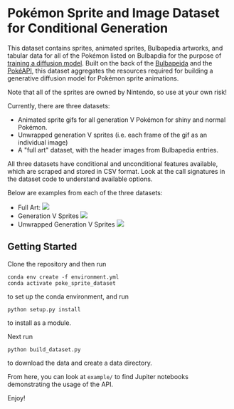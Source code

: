 # Pokémon Sprite and Image Dataset for Conditional Generation

[](https://github.com/ShanNicChi/pokemon-sprite-dataset#pok%C3%A9mon-sprite-and-image-dataset-for-conditional-generation)

This dataset contains sprites, animated sprites, Bulbapedia artworks, and tabular data for all of the Pokémon listed on Bulbapdia for the purpose of  [training a diffusion model](https://github.com/KyroChi/pokemon_sprite_generator). Built on the back of the  [Bulbapeida](https://bulbapedia.bulbagarden.net/wiki/Main_Page)  and the  [PokéAPI](https://pokeapi.co/), this dataset aggregates the resources required for building a generative diffusion model for Pokémon sprite animations.

Note that all of the sprites are owned by Nintendo, so use at your own risk!

Currently, there are three datasets:

-   Animated sprite gifs for all generation V Pokémon for shiny and normal Pokémon.
-   Unwrapped generation V sprites (i.e. each frame of the gif as an individual image)
-   A "full art" dataset, with the header images from Bulbapedia entries.

All three datasets have conditional and unconditional features available, which are scraped and stored in CSV format. Look at the call signatures in the dataset code to understand available options.

Below are examples from each of the three datasets:

-   Full Art:  [![](https://github.com/ShanNicChi/pokemon-sprite-dataset/raw/main/resorces/0001_Bulbasaur.png)](https://github.com/ShanNicChi/pokemon-sprite-dataset/blob/main/resorces/0001_Bulbasaur.png)
-   Generation V Sprites  [![](https://github.com/ShanNicChi/pokemon-sprite-dataset/raw/main/resorces/Spr_5b_001.gif)](https://github.com/ShanNicChi/pokemon-sprite-dataset/blob/main/resorces/Spr_5b_001.gif)
-   Unwrapped Generation V Sprites  [![](https://github.com/ShanNicChi/pokemon-sprite-dataset/raw/main/resorces/0.png)](https://github.com/ShanNicChi/pokemon-sprite-dataset/blob/main/resorces/0.png)

## Getting Started

[](https://github.com/ShanNicChi/pokemon-sprite-dataset#getting-started)

Clone the repository and then run

```
conda env create -f environment.yml 
conda activate poke_sprite_dataset

```

to set up the conda environment, and run

```
python setup.py install

```

to install as a module.

Next run

```
python build_dataset.py

```

to download the data and create a data directory.

From here, you can look at  `example/`  to find Jupiter notebooks demonstrating the usage of the API.

Enjoy!
